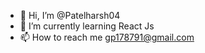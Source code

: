 - 👋 Hi, I’m @Patelharsh04
- 🌱 I’m currently learning React Js
- 📫 How to reach me gp178791@gmail.com

<!---
Patelharsh04/Patelharsh04 is a ✨ special ✨ repository because its `README.md` (this file) appears on your GitHub profile.
You can click the Preview link to take a look at your changes.
--->
